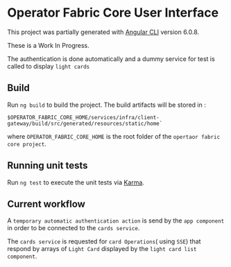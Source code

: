 # Operator Fabric Core User Interface

This project was partially generated with [Angular CLI](https://github.com/angular/angular-cli) version 6.0.8. 

These is a Work In Progress.

The authentication is done automatically and a dummy service for test is called to display `light cards`

## Build

Run `ng build` to build the project. The build artifacts will be stored in :

```shell
$OPERATOR_FABRIC_CORE_HOME/services/infra/client-gateway/build/src/generated/resources/static/home`

``` 

where `OPERATOR_FABRIC_CORE_HOME` is the root folder of the `opertaor fabric core project`.

## Running unit tests

Run `ng test` to execute the unit tests via [Karma](https://karma-runner.github.io).

## Current workflow

A `temporary automatic authentication action` is send by the `app component` in order to be connected to the `cards service`.

The `cards service` is requested for `card Operations`( using `SSE`) that respond by arrays of `Light Card` displayed by the `light card list component`.  